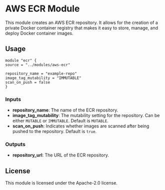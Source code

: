 # AWS ECR Module

This module creates an AWS ECR repository. It allows for the creation of a private Docker container registry that makes it easy to store, manage, and deploy Docker container images.

## Usage

```hcl
module "ecr" { 
source = "../modules/aws-ecr"

repository_name = "example-repo" 
image_tag_mutability = "IMMUTABLE" 
scan_on_push = false
}
```


### Inputs

- **repository_name**: The name of the ECR repository.
- **image_tag_mutability**: The mutability setting for the repository. Can be either `MUTABLE` or `IMMUTABLE`. Default is `MUTABLE`.
- **scan_on_push**: Indicates whether images are scanned after being pushed to the repository. Default is `true`.

### Outputs

- **repository_url**: The URL of the ECR repository.

## License

This module is licensed under the Apache-2.0 license.